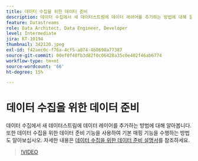 ```yaml
---
title: 데이터 수집을 위한 데이터 준비
description: 데이터 수집에서 새 데이터스트림에 데이터 레이어를 추가하는 방법에 대해 알아봅니다.
feature: Datastreams
role: Data Architect, Data Engineer, Developer
level: Intermediate
jira: KT-10194
thumbnail: 342120.jpeg
exl-id: f42aec0c-f76a-4cf5-a874-4b8698a77387
source-git-commit: 00ef0f40fb3d82f0c06428a35c0e402f46ab6774
workflow-type: tm+mt
source-wordcount: '66'
ht-degree: 15%

---
```


# 데이터 수집을 위한 데이터 준비

데이터 수집에서 새 데이터스트림에 데이터 레이어를 추가하는 방법에 대해 알아봅니다. 또한 데이터 수집을 위한 데이터 준비 기능을 사용하여 기본 매핑 기능을 수행하는 방법도 알아보십시오. 자세한 내용은 [데이터 수집을 위한 데이터 준비 설명서](https://experienceleague.adobe.com/docs/experience-platform/edge/fundamentals/datastreams.html#data-prep)를 참조하세요.

>[!VIDEO](https://video.tv.adobe.com/v/342120/?learn=on)
